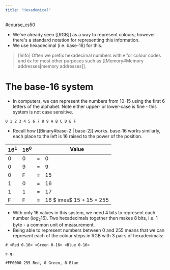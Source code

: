 ```yaml
---
title: "Hexademical"
---
```

#course_cs50 

- We've already seen [[RGB]] as a way to represent colours; however there's a standard notation for representing this information.
- We use hexadecimal (i.e. base-16) for this.

> [!info]
> Often we prefix hexadecimal numbers with `#` for colour codes and `0x` for most other purposes such as [[Memory#Memory addresses|memory addresses]].

# The base-16 system

- In computers, we can represent the numbers from 10-15 using the first 6 letters of the alphabet. Note either upper- or lower-case is fine - this system is not case sensitive.

```
0 1 2 3 4 5 6 7 8 9 A B C D E F
```

- Recall how [[Binary#base-2 | base-2]] works. base-16 works similarly, each place to the left is 16 raised to the power of the position.

| $16^1$ | $16^0$ |     | Value                     |
| ------ | ------ | --- | ------------------------- |
| 0      | 0      | =   | 0                         |
| 0      | 9      | =   | 9                         |
| 0      | F      | =   | 15                        |
| 1      | 0      | =   | 16                        |
| 1      | 1      | =   | 17                        |
| F      | F      | =   | 16 $	imes$ 15 + 15 = 255 |
- With only 16 values in this system, we need 4 bits to represent each number ($log_{2}16$). Two hexadecimals together then makes 8 bits, i.e. 1 byte - a common unit of measurement.
- Being able to represent numbers between 0 and 255 means that we can represent each of the colour steps in RGB with 3 pairs of hexadecimals:

```
# <Red 0-16> <Green 0-16> <Blue 0-16>

e.g.

#FF0000 255 Red, 0 Green, 0 Blue
```
